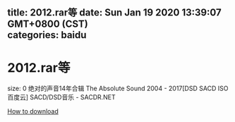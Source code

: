 
title: 2012.rar等
date: Sun Jan 19 2020 13:39:07 GMT+0800 (CST)    
categories: baidu
---

# 2012.rar等
size: 0
 绝对的声音14年合辑 The Absolute Sound 2004 - 2017[DSD SACD ISO 百度云] SACD/DSD音乐 - SACDR.NET
 

[How to download](https://bpcam.bemobtrk.com/go/2ceec3aa-1ca2-46d6-b9ff-aaa5c184517c?jno=3353)